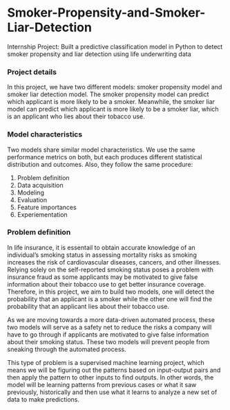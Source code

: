 # Smoker-Propensity-and-Smoker-Liar-Detection
Internship Project: Built a predictive classification model in Python to detect smoker propensity and liar detection using life underwriting data

### Project details
In this project, we have two different models: smoker propensity model and smoker liar detection model. The smoker propensity model can predict which applicant is more likely to be a smoker. Meanwhile, the smoker liar model can predict which applicant is more likely to be a smoker liar, which is an applicant who lies about their tobacco use. 

### Model characteristics
Two models share similar model characteristics. We use the same performance metrics on both, but each produces different statistical distribution and outcomes. Also, they follow the same procedure: 
1) Problem definition
2) Data acquisition
3) Modeling
4) Evaluation
5) Feature importances
6) Experiementation

### Problem definition
In life insurance, it is essentail to obtain accurate knowledge of an individual’s smoking status in assessing mortality risks as smoking increases the risk of cardiovascular diseases, cancers, and other illnesses. Relying solely on the self-reported smoking status poses a problem with insurance fraud as some applicants may be motivated to give false information about their tobacco use to get better insurance coverage. Therefore, in this project, we aim to build two models, one will detect the probability that an applicant is a smoker while the other one will find the probability that an applicant lies about their tobacco use. 

As we are moving towards a more data-driven automated process, these two models will serve as a safety net to reduce the risks a company will have to go through if applicants are motivated to give false information about their smoking status. These two models will prevent people from sneaking through the automated process.

This type of problem is a supervised machine learning project, which means we will be figuring out the patterns based on input-output pairs and then apply the pattern to other inputs to find outputs. In other words, the model will be learning patterns from previous cases or what it saw previously, historically and then use what it learns to analyze a new set of data to make predictions.
